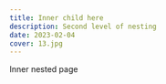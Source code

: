 ```yaml
---  
title: Inner child here  
description: Second level of nesting
date: 2023-02-04
cover: 13.jpg
---
```


Inner nested page